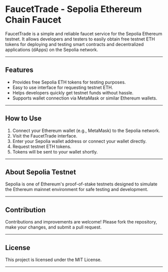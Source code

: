 
# FaucetTrade - Sepolia Ethereum Chain Faucet

FaucetTrade is a simple and reliable faucet service for the Sepolia Ethereum testnet. It allows developers and testers to easily obtain free testnet ETH tokens for deploying and testing smart contracts and decentralized applications (dApps) on the Sepolia network.

---

## Features

- Provides free Sepolia ETH tokens for testing purposes.
- Easy to use interface for requesting testnet ETH.
- Helps developers quickly get testnet funds without hassle.
- Supports wallet connection via MetaMask or similar Ethereum wallets.

---

## How to Use

1. Connect your Ethereum wallet (e.g., MetaMask) to the Sepolia network.
2. Visit the FaucetTrade interface.
3. Enter your Sepolia wallet address or connect your wallet directly.
4. Request testnet ETH tokens.
5. Tokens will be sent to your wallet shortly.

---

## About Sepolia Testnet

Sepolia is one of Ethereum's proof-of-stake testnets designed to simulate the Ethereum mainnet environment for safe testing and development.

---

## Contribution

Contributions and improvements are welcome! Please fork the repository, make your changes, and submit a pull request.

---

## License

This project is licensed under the MIT License.

---

